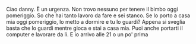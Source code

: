 Ciao danny. È un urgenza. Non trovo nessuno per tenere il bimbo oggi pomeriggio. 
So che hai tanto lavoro da fare e sei stanco. Se lo porto a casa mia oggi pomeriggio, lo metto a dormire e tu lo guardi? Appena si sveglia basta che lo guardi mentre gioca e stai a casa mia. Puoi anche portarti il computer e lavorare da lì.  E io arrivo alle 21 o un po' prima